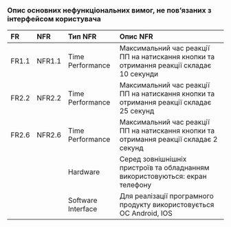 ### Опис основних нефункціональних вимог, не пов’язаних з інтерфейсом користувача

| FR    |NFR     |Тип NFR |Опис NFR |
|:-     |:-      |:-                  |:-                        |
|FR1.1  |NFR1.1  |Time Performance|Максимальний час реакції ПП на натискання кнопки та отримання реакції складає 10 секунди|
|FR2.2  |NFR2.2  |Time Performance|Максимальний час реакції ПП на натискання кнопки та отримання реакції складає 25 секунд|
|FR2.6  |NFR2.6  |Time Performance|Максимальний час реакції ПП на натискання кнопки та отримання реакції складає 2 секунд|
|       |        |Hardware |Серед зовнішнішніх пристроїв та обладнанням використовуються: екран телефону|
|       |        |Software Interface|Для реалізації програмного продукту використовується OC Android, IOS|
